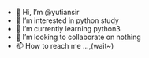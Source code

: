 - 👋 Hi, I’m @yutiansir
- 👀 I’m interested in python study
- 🌱 I’m currently learning python3
- 💞️ I’m looking to collaborate on nothing
- 📫 How to reach me ...,(wait~)

<!---
yutiansir/yutiansir is a ✨ special ✨ repository because its `README.md` (this file) appears on your GitHub profile.
You can click the Preview link to take a look at your changes.
--->
